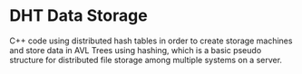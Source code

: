 # DHT Data Storage
 C++ code using distributed hash tables in order to create storage machines and store data in AVL Trees using hashing, which is a basic pseudo structure for distributed file storage among multiple systems on a server.
